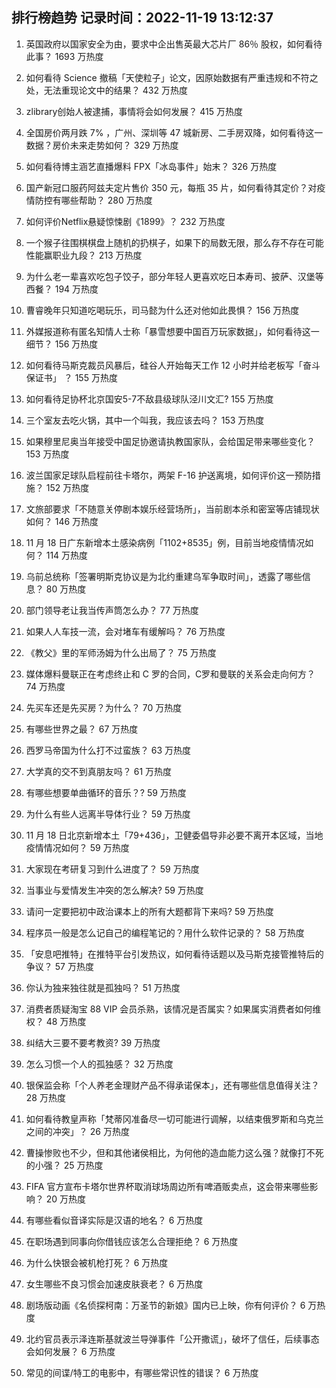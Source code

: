
## 排行榜趋势 记录时间：2022-11-19 13:12:37
  
  1. 英国政府以国家安全为由，要求中企出售英最大芯片厂 86％ 股权，如何看待此事？ 1693 万热度
    
  2. 如何看待 Science 撤稿「天使粒子」论文，因原始数据有严重违规和不符之处，无法重现论文中的结果？ 432 万热度
    
  3. zlibrary创始人被逮捕，事情将会如何发展？ 415 万热度
    
  4. 全国房价两月跌 7% ，广州、深圳等 47 城新房、二手房双降，如何看待这一数据？房价未来走势如何？ 329 万热度
    
  5. 如何看待博主涵艺直播爆料 FPX「冰岛事件」始末？ 326 万热度
    
  6. 国产新冠口服药阿兹夫定片售价 350 元，每瓶 35 片，如何看待其定价？对疫情防控有哪些帮助？ 280 万热度
    
  7. 如何评价Netflix悬疑惊悚剧《1899》？ 232 万热度
    
  8. 一个猴子往围棋棋盘上随机的扔棋子，如果下的局数无限，那么存不存在可能性能赢职业九段？ 213 万热度
    
  9. 为什么老一辈喜欢吃包子饺子，部分年轻人更喜欢吃日本寿司、披萨、汉堡等西餐？ 194 万热度
    
  10. 曹睿晚年只知道吃喝玩乐，司马懿为什么还对他如此畏惧？ 156 万热度
    
  11. 外媒报道称有匿名知情人士称「暴雪想要中国百万玩家数据」，如何看待这一细节？ 156 万热度
    
  12. 如何看待马斯克裁员风暴后，硅谷人开始每天工作 12 小时并给老板写「奋斗保证书」 ？ 155 万热度
    
  13. 如何看待足协杯北京国安5-7不敌县级球队泾川文汇? 155 万热度
    
  14. 三个室友去吃火锅，其中一个叫我，我应该去吗？ 153 万热度
    
  15. 如果穆里尼奥当年接受中国足协邀请执教国家队，会给国足带来哪些变化？ 153 万热度
    
  16. 波兰国家足球队启程前往卡塔尔，两架 F-16 护送离境，如何评价这一预防措施？ 152 万热度
    
  17. 文旅部要求「不随意关停剧本娱乐经营场所」，当前剧本杀和密室等店铺现状如何？ 146 万热度
    
  18. 11 月 18 日广东新增本土感染病例「1102+8535」例，目前当地疫情情况如何？ 114 万热度
    
  19. 乌前总统称「签署明斯克协议是为北约重建乌军争取时间」，透露了哪些信息？ 80 万热度
    
  20. 部门领导老让我当传声筒怎么办？ 77 万热度
    
  21. 如果人人车技一流，会对堵车有缓解吗？ 76 万热度
    
  22. 《教父》里的军师汤姆为什么出局了？ 75 万热度
    
  23. 媒体爆料曼联正在考虑终止和 C 罗的合同，C罗和曼联的关系会走向何方？ 74 万热度
    
  24. 先买车还是先买房？为什么？ 70 万热度
    
  25. 有哪些世界之最？ 67 万热度
    
  26. 西罗马帝国为什么打不过蛮族？ 63 万热度
    
  27. 大学真的交不到真朋友吗？ 61 万热度
    
  28. 有哪些想要单曲循环的音乐？? 59 万热度
    
  29. 为什么有些人远离半导体行业？ 59 万热度
    
  30. 11 月 18 日北京新增本土「79+436」，卫健委倡导非必要不离开本区域，当地疫情情况如何？ 59 万热度
    
  31. 大家现在考研复习到什么进度了？ 59 万热度
    
  32. 当事业与爱情发生冲突的怎么解决? 59 万热度
    
  33. 请问一定要把初中政治课本上的所有大题都背下来吗? 59 万热度
    
  34. 程序员一般是怎么记自己的编程笔记的？用什么软件记录的？ 58 万热度
    
  35. 「安息吧推特」在推特平台引发热议，如何看待话题以及马斯克接管推特后的争议？ 57 万热度
    
  36. 你认为独来独往就是孤独吗？ 51 万热度
    
  37. 消费者质疑淘宝 88 VIP 会员杀熟，该情况是否属实？如果属实消费者如何维权？ 48 万热度
    
  38. 纠结大三要不要考教资? 39 万热度
    
  39. 怎么习惯一个人的孤独感？ 32 万热度
    
  40. 银保监会称「个人养老金理财产品不得承诺保本」，还有哪些信息值得关注？ 28 万热度
    
  41. 如何看待教皇声称「梵蒂冈准备尽一切可能进行调解，以结束俄罗斯和乌克兰之间的冲突」？ 26 万热度
    
  42. 曹操惨败也不少，但和其他诸侯相比，为何他的造血能力这么强？就像打不死的小强？ 25 万热度
    
  43. FIFA 官方宣布卡塔尔世界杯取消球场周边所有啤酒贩卖点，这会带来哪些影响？ 20 万热度
    
  44. 有哪些看似音译实际是汉语的地名？ 6 万热度
    
  45. 在职场遇到同事向你借钱应该怎么合理拒绝？ 6 万热度
    
  46. 为什么快银会被机枪打死？ 6 万热度
    
  47. 女生哪些不良习惯会加速皮肤衰老？ 6 万热度
    
  48. 剧场版动画《名侦探柯南：万圣节的新娘》国内已上映，你有何评价？ 6 万热度
    
  49. 北约官员表示泽连斯基就波兰导弹事件「公开撒谎」，破坏了信任，后续事态会如何发展？ 6 万热度
    
  50. 常见的间谍/特工的电影中，有哪些常识性的错误？ 6 万热度
    